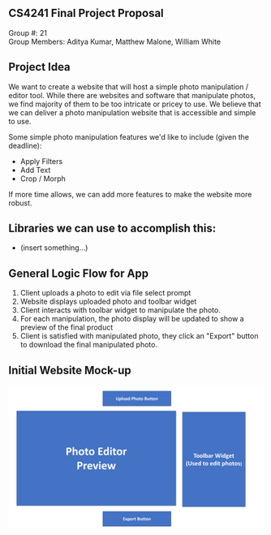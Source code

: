CS4241 Final Project Proposal
---

Group #: 21 <br>
Group Members: Aditya Kumar, Matthew Malone, William White

## Project Idea

We want to create a website that will host a simple photo manipulation / editor tool. While there are websites and software that manipulate photos, we find majority of them to be too intricate or pricey to use. We believe that we can deliver a photo manipulation website that is accessible and simple to use.

Some simple photo manipulation features we'd like to include (given the deadline):
- Apply Filters 
- Add Text
- Crop / Morph 

If more time allows, we can add more features to make the website more robust.

## Libraries we can use to accomplish this:
- (insert something...)

## General Logic Flow for App

1) Client uploads a photo to edit via file select prompt
2) Website displays uploaded photo and toolbar widget
3) Client interacts with toolbar widget to manipulate the photo.
4) For each manipulation, the photo display will be updated to show a preview of the final product
5) Client is satisfied with manipulated photo, they click an "Export" button to download the final manipulated photo.

## Initial Website Mock-up

![image info](./pictures/mock_up.png)